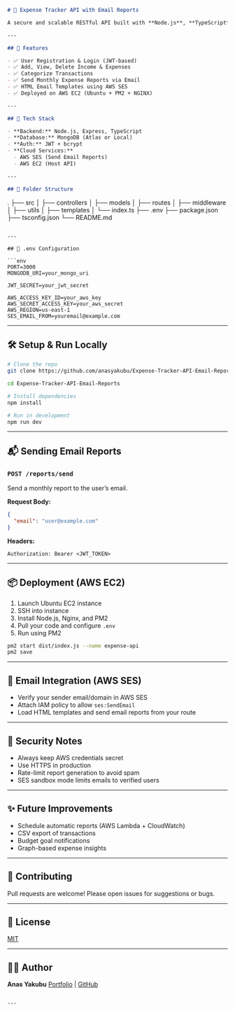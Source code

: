 ```md
# 💸 Expense Tracker API with Email Reports

A secure and scalable RESTful API built with **Node.js**, **TypeScript**, and **MongoDB** to help users track income and expenses. Users can also receive **automated email reports** via **AWS SES** and deploy the entire system on **AWS EC2**.

---

## 🚀 Features

- ✅ User Registration & Login (JWT-based)
- ✅ Add, View, Delete Income & Expenses
- ✅ Categorize Transactions
- ✅ Send Monthly Expense Reports via Email
- ✅ HTML Email Templates using AWS SES
- ✅ Deployed on AWS EC2 (Ubuntu + PM2 + NGINX)

---

## 🧰 Tech Stack

- **Backend:** Node.js, Express, TypeScript
- **Database:** MongoDB (Atlas or Local)
- **Auth:** JWT + bcrypt
- **Cloud Services:**  
  - AWS SES (Send Email Reports)  
  - AWS EC2 (Host API)

---

## 📂 Folder Structure

```

.
├── src
│   ├── controllers
│   ├── models
│   ├── routes
│   ├── middleware
│   ├── utils
│   ├── templates
│   └── index.ts
├── .env
├── package.json
├── tsconfig.json
└── README.md

````

---

## 🔐 .env Configuration

```env
PORT=3000
MONGODB_URI=your_mongo_uri

JWT_SECRET=your_jwt_secret

AWS_ACCESS_KEY_ID=your_aws_key
AWS_SECRET_ACCESS_KEY=your_aws_secret
AWS_REGION=us-east-1
SES_EMAIL_FROM=youremail@example.com
````

---

## 🛠 Setup & Run Locally

```bash
# Clone the repo
git clone https://github.com/anasyakubu/Expense-Tracker-API-Email-Reports.git

cd Expense-Tracker-API-Email-Reports

# Install dependencies
npm install

# Run in development
npm run dev
```

---

## 📬 Sending Email Reports

### `POST /reports/send`

Send a monthly report to the user’s email.

**Request Body:**

```json
{
  "email": "user@example.com"
}
```

**Headers:**

```http
Authorization: Bearer <JWT_TOKEN>
```

---

## 📦 Deployment (AWS EC2)

1. Launch Ubuntu EC2 instance
2. SSH into instance
3. Install Node.js, Nginx, and PM2
4. Pull your code and configure `.env`
5. Run using PM2

```bash
pm2 start dist/index.js --name expense-api
pm2 save
```

---

## 📧 Email Integration (AWS SES)

* Verify your sender email/domain in AWS SES
* Attach IAM policy to allow `ses:SendEmail`
* Load HTML templates and send email reports from your route

---

## 🔐 Security Notes

* Always keep AWS credentials secret
* Use HTTPS in production
* Rate-limit report generation to avoid spam
* SES sandbox mode limits emails to verified users

---

## ✨ Future Improvements

* Schedule automatic reports (AWS Lambda + CloudWatch)
* CSV export of transactions
* Budget goal notifications
* Graph-based expense insights

---

## 🤝 Contributing

Pull requests are welcome! Please open issues for suggestions or bugs.

---

## 📄 License

[MIT](LICENSE)

---

## 👨‍💻 Author

**Anas Yakubu**
[Portfolio](https://anasyakubu.netlify.app) | [GitHub](https://github.com/anasyakubu)

```

---
```
